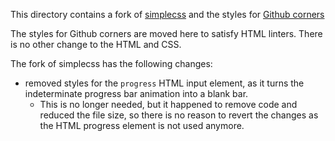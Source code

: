 This directory contains a fork of [simplecss](https://simplecss.org/) and the styles for [Github corners](https://tholman.com/github-corners/)

The styles for Github corners are moved here to satisfy HTML linters. There is no other change to the HTML and CSS.

The fork of simplecss has the following changes:

- removed styles for the `progress` HTML input element, as it turns the indeterminate progress bar animation into a blank bar.
    - This is no longer needed, but it happened to remove code and reduced the file size, so there is no reason to revert the changes as the HTML progress element is not used anymore.
